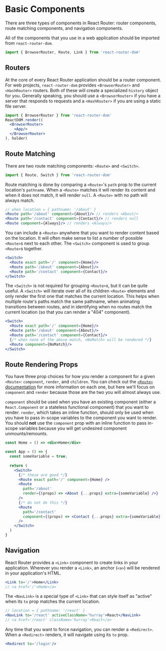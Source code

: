 # Basic Components

There are three types of components in React Router: router components, route matching components, and navigation components.

All of the components that you use in a web application should be imported from `react-router-dom`.

```js
import { BrowserRouter, Route, Link } from 'react-router-dom'
```

## Routers

At the core of every React Router application should be a router component. For web projects, `react-router-dom` provides `<BrowserRouter>` and `<HashRouter>` routers. Both of these will create a specialized `history` object for you. Generally speaking, you should use a `<BrowserRouter>` if you have a server that responds to requests and a `<HashRouter>` if you are using a static file server.

```jsx
import { BrowserRouter } from 'react-router-dom'
ReactDOM.render((
  <BrowserRouter>
    <App/>
  </BrowserRouter>
), holder)
```

## Route Matching

There are two route matching components: `<Route>` and `<Switch>`.

```js
import { Route, Switch } from 'react-router-dom'
```

Route matching is done by comparing a `<Route>`'s `path` prop to the current location's `pathname`. When a `<Route>` matches it will render its content and when it does not match, it will render `null`. A `<Route>` with no path will always match.

```jsx
// when location = { pathname: '/about' }
<Route path='/about' component={About}/> // renders <About/>
<Route path='/contact' component={Contact}/> // renders null
<Route component={Always}/> // renders <Always/>
```

You can include a `<Route>` anywhere that you want to render content based on the location. It will often make sense to list a number of possible `<Route>`s next to each other. The `<Switch>` component is used to group `<Route>`s together.

```jsx
<Switch>
  <Route exact path='/' component={Home}/>
  <Route path='/about' component={About}/>
  <Route path='/contact' component={Contact}/>
</Switch>
```

The `<Switch>` is not required for grouping `<Route>`s, but it can be quite useful. A `<Switch>` will iterate over all of its children `<Route>` elements and only render the first one that matches the current location. This helps when multiple route's paths match the same pathname, when animating transitions between routes, and in identifying when no routes match the current location (so that you can render a "404" component).

```jsx
<Switch>
  <Route exact path='/' component={Home}/>
  <Route path='/about' component={About}/>
  <Route path='/contact' component={Contact}/>
  {/* when none of the above match, <NoMatch> will be rendered */}
  <Route component={NoMatch}/>
</Switch>
```

## Route Rendering Props

You have three prop choices for how you render a component for a given `<Route>`: `component`, `render`, and `children`. You can check out the [`<Route>` documentation](../api/Route.md) for more information on each one, but here we'll focus on `component` and `render` because those are the two you will almost always use.

`component` should be used when you have an existing component (either a `React.Component` or a stateless functional component) that you want to render. `render`, which takes an inline function, should only be used when you have to pass in-scope variables to the component you want to render. You should **not** use the `component` prop with an inline function to pass in-scope variables because you will get undesired component unmounts/remounts.

```jsx
const Home = () => <div>Home</div>

const App = () => {
  const someVariable = true;
  
  return (
    <Switch>
      {/* these are good */}
      <Route exact path='/' component={Home} />
      <Route
        path='/about'
        render={(props) => <About {...props} extra={someVariable} />}
      />
      {/* do not do this */}
      <Route
        path='/contact'
        component={(props) => <Contact {...props} extra={someVariable} />}
      />  
    </Switch>
  )
}
```

## Navigation

React Router provides a `<Link>` component to create links in your application. Wherever you render a `<Link>`, an anchor (`<a>`) will be rendered in your application's HTML.

```jsx
<Link to='/'>Home</Link>
// <a href='/'>Home</a>
```

The `<NavLink>` is a special type of `<Link>` that can style itself as "active" when its `to` prop matches the current location.

```jsx
// location = { pathname: '/react' }
<NavLink to='/react' activeClassName='hurray'>React</NavLink>
// <a href='/react' className='hurray'>React</a>
```

Any time that you want to force navigation, you can render a `<Redirect>`. When a `<Redirect>` renders, it will navigate using its `to` prop.

```jsx
<Redirect to='/login'/>
```
